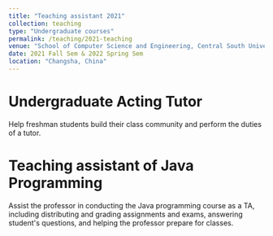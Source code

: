 ```yaml
---
title: "Teaching assistant 2021"
collection: teaching
type: "Undergraduate courses"
permalink: /teaching/2021-teaching
venue: "School of Computer Science and Engineering, Central South University"
date: 2021 Fall Sem & 2022 Spring Sem
location: "Changsha, China"
---
```


Undergraduate Acting Tutor
======
Help freshman students build their class community and perform the duties of a tutor.

Teaching assistant of Java Programming
======
Assist the professor in conducting the Java programming course as a TA, including distributing and grading assignments and exams,
answering student's questions, and helping the professor prepare for classes.